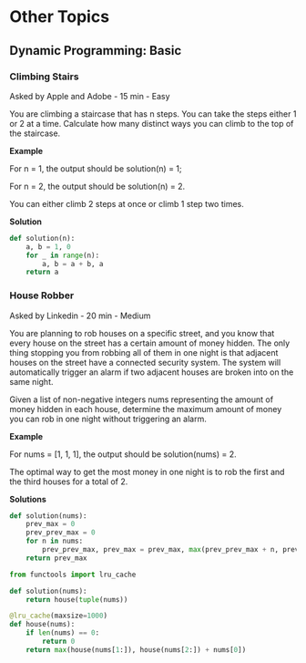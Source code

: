 # Other Topics

## Dynamic Programming: Basic

### Climbing Stairs

Asked by Apple and Adobe - 15 min - Easy

You are climbing a staircase that has n steps. You can take the steps either 1 or 2 at a time. Calculate how many distinct ways you can climb to the top of the staircase.

**Example**

For n = 1, the output should be
solution(n) = 1;

For n = 2, the output should be
solution(n) = 2.

You can either climb 2 steps at once or climb 1 step two times.

**Solution**

``` py
def solution(n):
    a, b = 1, 0
    for _ in range(n):
        a, b = a + b, a
    return a
```
### House Robber

Asked by Linkedin - 20 min - Medium

You are planning to rob houses on a specific street, and you know that every house on the street has a certain amount of money hidden. The only thing stopping you from robbing all of them in one night is that adjacent houses on the street have a connected security system. The system will automatically trigger an alarm if two adjacent houses are broken into on the same night.

Given a list of non-negative integers nums representing the amount of money hidden in each house, determine the maximum amount of money you can rob in one night without triggering an alarm.

**Example**

For nums = [1, 1, 1], the output should be
solution(nums) = 2.

The optimal way to get the most money in one night is to rob the first and the third houses for a total of 2.

**Solutions**

``` py
def solution(nums):
    prev_max = 0
    prev_prev_max = 0
    for n in nums:
        prev_prev_max, prev_max = prev_max, max(prev_prev_max + n, prev_max)
    return prev_max
```

``` py
from functools import lru_cache

def solution(nums):
    return house(tuple(nums))

@lru_cache(maxsize=1000)
def house(nums):
    if len(nums) == 0:
        return 0
    return max(house(nums[1:]), house(nums[2:]) + nums[0])

```